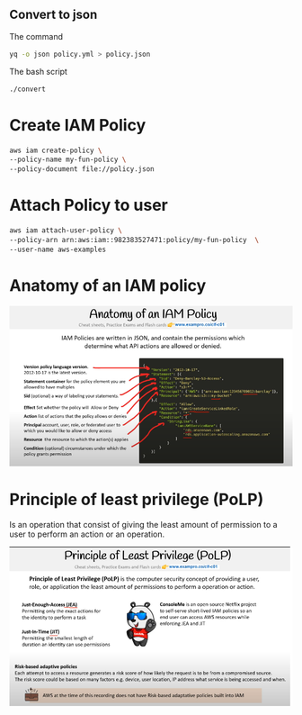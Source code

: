 ## Convert to json

The command
```sh
yq -o json policy.yml > policy.json
```

The bash script

```sh
./convert
```

# Create  IAM Policy

```sh
aws iam create-policy \
--policy-name my-fun-policy \
--policy-document file://policy.json
```

# Attach Policy to user

```sh
aws iam attach-user-policy \
--policy-arn arn:aws:iam::982383527471:policy/my-fun-policy  \
--user-name aws-examples
```

# Anatomy of an IAM policy

![alt text](image.png)

# Principle of least privilege (PoLP)
Is an operation that consist of giving the least amount of permission to a user to perform an action or an operation.

![alt text](image-2.png)

